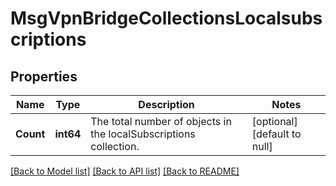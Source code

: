 # MsgVpnBridgeCollectionsLocalsubscriptions

## Properties
Name | Type | Description | Notes
------------ | ------------- | ------------- | -------------
**Count** | **int64** | The total number of objects in the localSubscriptions collection. | [optional] [default to null]

[[Back to Model list]](../README.md#documentation-for-models) [[Back to API list]](../README.md#documentation-for-api-endpoints) [[Back to README]](../README.md)

